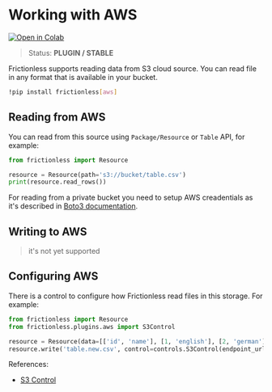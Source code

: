 # Working with AWS

[![Open in Colab](https://colab.research.google.com/assets/colab-badge.svg)](https://colab.research.google.com/drive/1JoE1twt8EmyMhFbT76HqDGbXcXMugjS2)



> Status: **PLUGIN / STABLE**

Frictionless supports reading data from S3 cloud source. You can read file in any format that is available in your bucket.


```bash
!pip install frictionless[aws]
```

## Reading from AWS

You can read from this source using `Package/Resource` or `Table` API, for example:

```python
from frictionless import Resource

resource = Resource(path='s3://bucket/table.csv')
print(resource.read_rows())
```

For reading from a private bucket you need to setup AWS creadentials as it's described in [Boto3 documentation](https://boto3.amazonaws.com/v1/documentation/api/latest/guide/credentials.html#environment-variables).

## Writing to AWS

> it's not yet supported

## Configuring AWS

There is a control to configure how Frictionless read files in this storage. For example:

```python
from frictionless import Resource
from frictionless.plugins.aws import S3Control

resource = Resource(data=[['id', 'name'], [1, 'english'], [2, 'german']])
resource.write('table.new.csv', control=controls.S3Control(endpoint_url='<url>'))
```

References:
- [S3 Control](https://frictionlessdata.io/tooling/python/schemes-reference/#s3)